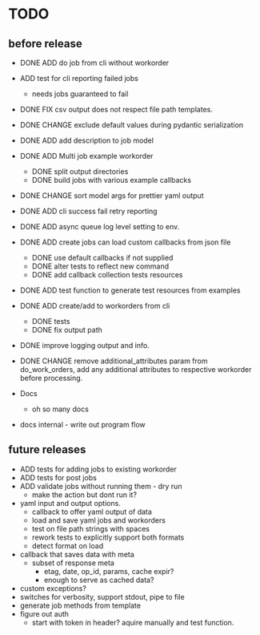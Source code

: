 # TODO

## before release

- DONE ADD do job from cli without workorder
- ADD test for cli reporting failed jobs
  - needs jobs guaranteed to fail
- DONE FIX csv output does not respect file path templates.
- DONE CHANGE exclude default values during pydantic serialization
- DONE ADD add description to job model
- DONE ADD Multi job example workorder
  - DONE split output directories
  - DONE build jobs with various example callbacks
- DONE CHANGE sort model args for prettier yaml output
- DONE ADD cli success fail retry reporting
- DONE ADD async queue log level setting to env.
- DONE ADD create jobs can load custom callbacks from json file
  - DONE use default callbacks if not supplied
  - DONE alter tests to reflect new command
  - DONE add callback collection tests resources
- DONE ADD test function to generate test resources from examples
- DONE ADD create/add to workorders from cli
  - DONE tests
  - DONE fix output path
- DONE improve logging output and info.
- DONE CHANGE remove additional_attributes param from do_work_orders, add any additional attributes to respective workorder before processing.

- Docs
  - oh so many docs
- docs internal - write out program flow

## future releases

- ADD tests for adding jobs to existing workorder
- ADD tests for post jobs
- ADD validate jobs without running them - dry run
  - make the action but dont run it?
- yaml input and output options.
  - callback to offer yaml output of data
  - load and save yaml jobs and workorders
  - test on file path strings with spaces
  - rework tests to explicitly support both formats
  - detect format on load
- callback that saves data with meta
  - subset of response meta
    - etag, date, op_id, params, cache expir?
    - enough to serve as cached data?
- custom exceptions?
- switches for verbosity, support stdout, pipe to file
- generate job methods from template
- figure out auth
  - start with token in header? aquire manually and test function.
